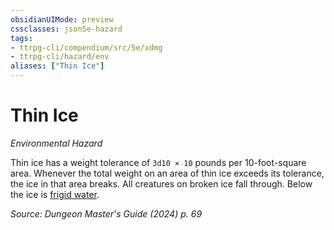```yaml
---
obsidianUIMode: preview
cssclasses: json5e-hazard
tags:
- ttrpg-cli/compendium/src/5e/xdmg
- ttrpg-cli/hazard/env
aliases: ["Thin Ice"]
---
```

# Thin Ice
*Environmental Hazard*  

Thin ice has a weight tolerance of `3d10 × 10` pounds per 10-foot-square area. Whenever the total weight on an area of thin ice exceeds its tolerance, the ice in that area breaks. All creatures on broken ice fall through. Below the ice is [frigid water](Misc%20Files/CLI/compendium/traps-hazards/frigid-water-xdmg.md).

*Source: Dungeon Master's Guide (2024) p. 69*